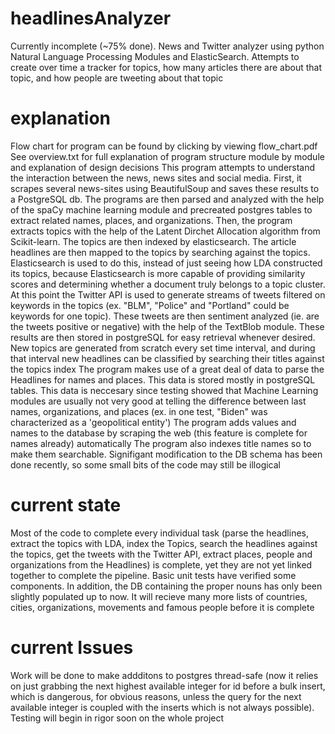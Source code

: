 # headlinesAnalyzer
Currently incomplete (~75% done). News and Twitter analyzer using python Natural Language Processing Modules and ElasticSearch. Attempts to create over time a tracker for topics, how many articles there are about that topic, and how people are tweeting about that topic
# explanation
Flow chart for program can be found by clicking by viewing flow_chart.pdf
See overview.txt for full explanation of program structure module by module and explanation of design decisions
This program attempts to understand the interaction between the news, news sites and social media. 
First, it scrapes several news-sites using BeautifulSoup and saves these results to a PostgreSQL db. The programs are then parsed and analyzed with the help of the spaCy machine learning module and precreated postgres tables to extract related names, places, and organizations. Then, the program extracts topics with the help of the Latent Dirchet Allocation algorithm from Scikit-learn. The topics are then indexed by elasticsearch. The article headlines are then mapped to the topics by searching against the topics. Elasticsearch is used to do this, instead of just seeing how LDA constructed its topics, because Elasticsearch is more capable of providing similarity scores and determining whether a document truly belongs to a topic cluster. At this point the Twitter API is used to generate streams of tweets filtered on keywords in the topics (ex. "BLM", "Police" and "Portland" could be keywords for one topic). These tweets are then sentiment analyzed (ie. are the tweets positive or negative) with the help of the TextBlob module. These results are then stored in postgreSQL for easy retrieval whenever desired. 
New topics are generated from scratch every set time interval, and during that interval new headlines can be classified by searching their titles against the topics index
The program makes use of a great deal of data to parse the Headlines for names and places. This data is stored mostly in postgreSQL tables. This data is neccesary since testing showed that Machine Learning modules are usually not very good at telling the difference between last names, organizations, and places (ex. in one test, "Biden" was characterized as a 'geopolitical entity')
The program adds values and names to the database by scraping the web (this feature is complete for names already) automatically
The program also indexes title names so to make them searchable. Signifigant modification to the DB schema has been done recently, so some small bits of the code may still be illogical

# current state
Most of the code to complete every individual task (parse the headlines, extract the topics with LDA, index the Topics, search the headlines against the topics, get the tweets with the Twitter API, extract places, people and organizations from the Headlines) is complete, yet they are not yet linked together to complete the pipeline. Basic unit tests have verified some components. In addition, the DB containing the proper nouns has only been slightly populated up to now. It will recieve many more lists of countries, cities, organizations, movements and famous people before it is complete
# current Issues 
Work will be done to make addditons to postgres thread-safe (now it relies on just grabbing the next highest available integer for id before a bulk insert, which is dangerous, for obvious reasons, unless the query for the next available integer is coupled with the inserts which is not always possible). Testing will begin in rigor soon on the whole project


